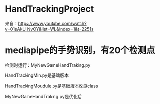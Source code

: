 # HandTrackingProject
来自：https://www.youtube.com/watch?v=01sAkU_NvOY&list=WL&index=1&t=2251s
# mediapipe的手势识别，有20个检测点

检测时运行：MyNewGameHandTraking.py

HandTrackingMin.py是基础版本

HandTrackingMoudule.py是基础版本改良class

MyNewGameHandTraking.py是优化后



